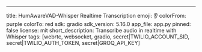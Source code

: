 ---
title: HumAwareVAD-Whisper Realtime Transcription
emoji: 👂
colorFrom: purple
colorTo: red
sdk: gradio
sdk_version: 5.16.0
app_file: app.py
pinned: false
license: mit
short_description: Transcribe audio in realtime with Whisper
tags: [webrtc, websocket, gradio, secret|TWILIO_ACCOUNT_SID, secret|TWILIO_AUTH_TOKEN, secret|GROQ_API_KEY]
